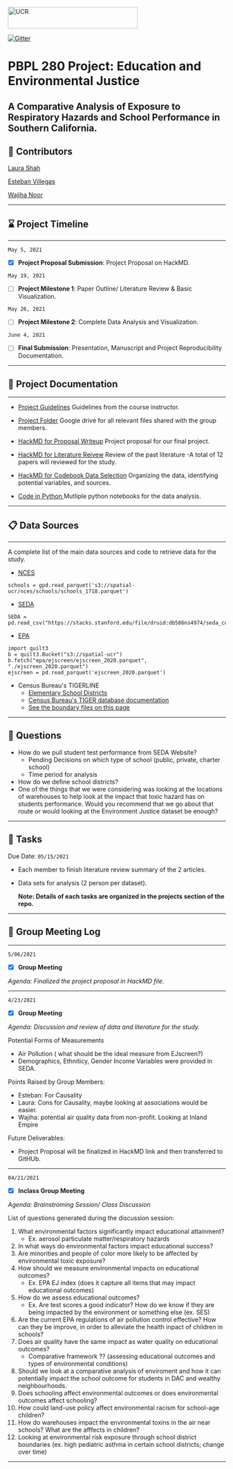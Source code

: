 
<img src="https://spatial.ucr.edu/images/UCR_logo_long.png" alt="UCR"
	title="University of California" width="300" height="50"  /> 

[![Gitter](https://badges.gitter.im/p280s21project3/community.svg)](https://gitter.im/p280s21project3/community?utm_source=badge&utm_medium=badge&utm_campaign=pr-badge)

# PBPL 280 Project: Education and Environmental Justice
## A Comparative Analysis of Exposure to Respiratory Hazards and School Performance in Southern California. ##


## :pushpin: Contributors
[Laura Shah](https://github.com/lsala010/)

[Esteban Villegas](https://github.com/evill092)

[Wajiha Noor](https://github.com/WawNun)

-------

## :hourglass: Project Timeline

----

`May 5, 2021` 

- [x] **Project Proposal Submission**: Project Proposal on HackMD.

`May 19, 2021 `

- [ ] **Project Milestone 1**: Paper Outline/ Literature Review & Basic Visualization.

`May 26, 2021 `
- [ ] **Project Milestone 2**: Complete Data Analysis and Visualization.

`June 4, 2021`
- [ ] **Final Submission**: Presentation, Manuscript and Project Reproducibility Documentation. 
 
------

## 📝 Project Documentation
------
- [Project Guidelines](https://sergerey.org/pbpl280s21/projects.html)
 Guidelines from the course instructor.
 
- [Project Folder](https://drive.google.com/drive/u/1/folders/0AOU5SGI5NYK2Uk9PVA)
Google drive for all relevant files shared with the group members.

-  [HackMD for Proposal Writeup](https://hackmd.io/@xSZKUBllSUCUfYxmgoh_yA/SyurmYCUd)
Project proposal for our final project.
  
- [HackMD for Literature Reivew](https://hackmd.io/@Laura786/S15WsEJ__/edit)
Review of the past literature -A total of 12 papers will reviewed for the study.

- [HackMD for Codebook Data Selection](https://hackmd.io/@Laura786/ryJBHa-uu/edit) 
 Organizing the data, identifying potential variables, and sources. 
 
- [Code in Python ](https://github.com/preetijuturu/p280s21project3/tree/main/Codebook)
 Mutliple python notebooks for the data analysis.
 ------
 
##  :clipboard: Data Sources
----
A complete list of the main data sources and code to retrieve data for the study.
  - [NCES](https://open.quiltdata.com/b/spatial-ucr/tree/nces/schools/)

```
schools = gpd.read_parquet('s3://spatial-ucr/nces/schools/schools_1718.parquet')

```
  - [SEDA](https://edopportunity.org/) 

```
SEDA = pd.read_csv("https://stacks.stanford.edu/file/druid:db586ns4974/seda_cov_school_poolyr_4.0.csv")

```
  - [EPA](https://open.quiltdata.com/b/spatial-ucr/tree/epa/ejscreen/)

```
import quilt3
b = quilt3.Bucket("s3://spatial-ucr")
b.fetch("epa/ejscreen/ejscreen_2020.parquet", "./ejscreen_2020.parquet")
ejscreen = pd.read_parquet('ejscreen_2020.parquet')
```

  - Census Bureau's TIGERLINE 
     - [Elementary School Districts]( http://www2.census.gov/geo/tiger/TIGER2010DP1/ELSD_2010Census_DP1.zip)
     - [Census Bureau's TIGER database documentation]( https://www.census.gov/programs-surveys/saipe/technical-documentation/methodology/school-districts/overview-school-district.html)
     - [See the boundary files on this page]( https://www.census.gov/geographies/mapping-files/2010/geo/tiger-data.html)


-----
 ## :speech_balloon: Questions
- How do we pull student test performance from SEDA Website? 
    - Pending Decisions on which type of school (public, private, charter school)
    - Time period for analysis 
- How do we define school districts? 
- One of the things that we were considering was looking at the locations of warehouses to help look at the impact that toxic hazard has on students performance. Would you recommend that we go about that route or would looking at the Environment Justice dataset be enough? 
----

## :dart: Tasks 

Due Date: `05/15/2021`
- Each member to finish literature review summary of the 2 articles.
- Data sets for analysis (2 person per dataset).

  **Note: Details of each tasks are organized in the projects section of the repo.**

---

## :date: Group Meeting Log
----
`5/06/2021`
- [x]  **Group Meeting** 

 *Agenda: Finalized the project proposal in HackMD file.*
 
 ----
 
`4/23/2021` 
 - [x]   **Group Meeting** 

*Agenda: Discussion and review of data and literature for the study.*

 Potential Forms of Measurements
   -  Air Pollution ( what should be the ideal measure from EJscreen?)
   -  Demographics, Ethniticy, Gender Income Variables were provided in SEDA.
   
 Points Raised by Group Members:
   - Esteban: For Causality 
   - Laura: Cons for Causality, maybe looking at associations would be easier.  
   - Wajiha: potential air quality data from non-profit. Looking at Inland Empire 
    
  Future Deliverables:
   -  Project Proposal will be finalized in HackMD link and then transferred to GitHUb.
   
------

`04/21/2021`
 - [x]  **Inclass Group Meeting** 

*Agenda: Brainstroming Session/ Class Discussion*

List of questions generated during the discussion session:
 1. What environmental factors significantly impact educational attainment?
    - Ex. aerosol particulate matter/respiratory hazards
3. In what ways do environmental factors impact educational success?
4. Are minorities and people of color more likely to be affected by environmental toxic exposure? 
5. How should we measure environmental impacts on educational outcomes?
    - Ex. EPA EJ index (does it capture all items that may impact educational outcomes)
7. How do we assess educational outcomes?
    - Ex. Are test scores a good indicator? How do we know if they are being impacted by the environment or something else (ex. SES)
8. Are the current EPA regulations of air pollution control effective? How can they be improve, in order to alleviate the health inpact of children in schools? 
9. Does air quality have the same impact as water quality on educational outcomes?
    - Comparative framework ?? (assessing educational outcomes and types of environmental conditions)
11. Should we look at a comparative analysis of enviroment and how it can potentially impact the school outcome for students in DAC and wealthy neighbourhoods.
12. Does schooling affect environmental outcomes or does environmental outcomes affect schooling?
13. How could land-use policy affect environmental racism for school-age children?
14. How do warehouses impact the environmental toxins in the air near schools? What are the afffects in children? 
15. Looking at environmental risk exposure through school district boundaries (ex. high pediatric asthma in certain school districts; change over time)
-----


